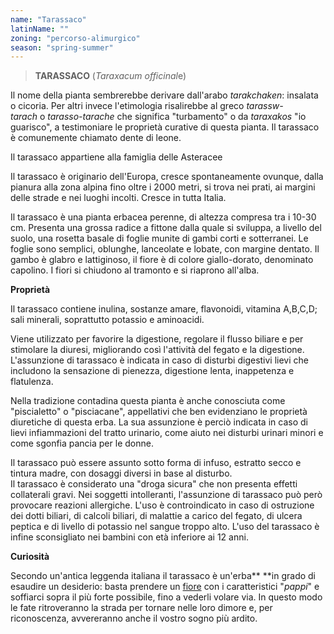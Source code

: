 ```yaml
---
name: "Tarassaco"
latinName: ""
zoning: "percorso-alimurgico"
season: "spring-summer"
---
```


> **TARASSACO** (*Taraxacum officinal*e)

Il nome della pianta sembrerebbe derivare
dall'arabo *tarakchaken*: insalata o cicoria. Per altri invece
l'etimologia risalirebbe al
greco *tarassw-tarach* o *tarasso-tarache* che
significa "turbamento" o da *taraxakos* "io guarisco", a
testimoniare le proprietà curative di questa pianta. Il tarassaco è
comunemente chiamato dente di leone.

Il tarassaco appartiene alla famiglia delle Asteracee

Il tarassaco è originario dell'Europa, cresce spontaneamente ovunque,
dalla pianura alla zona alpina fino oltre i 2000 metri, si trova nei
prati, ai margini delle strade e nei luoghi incolti. Cresce in tutta
Italia.

Il tarassaco è una pianta erbacea perenne, di altezza compresa tra i
10-30 cm. Presenta una grossa radice a fittone dalla quale si sviluppa,
a livello del suolo, una rosetta basale di foglie munite di gambi corti
e sotterranei. Le foglie sono semplici, oblunghe, lanceolate e lobate,
con margine dentato. Il gambo è glabro e lattiginoso, il fiore è di
colore giallo-dorato, denominato capolino. I fiori si chiudono al
tramonto e si riaprono all\'alba.

**Proprietà**

Il tarassaco contiene inulina, sostanze amare, flavonoidi, vitamina
A,B,C,D; sali minerali, soprattutto potassio e aminoacidi.

Viene utilizzato per favorire la digestione, regolare il flusso biliare
e per stimolare la diuresi, migliorando così l\'attività del fegato e la
digestione. L\'assunzione di tarassaco è indicata in caso di disturbi
digestivi lievi che includono la sensazione di pienezza, digestione
lenta, inappetenza e flatulenza.

Nella tradizione contadina questa pianta è anche conosciuta come
\"piscialetto\" o \"pisciacane\", appellativi che ben evidenziano le
proprietà diuretiche di questa erba. La sua assunzione è perciò indicata
in caso di lievi infiammazioni del tratto urinario, come aiuto nei
disturbi urinari minori e come sgonfia pancia per le donne.

Il tarassaco può essere assunto sotto forma di infuso, estratto secco e
tintura madre, con dosaggi diversi in base al disturbo.\
Il tarassaco è considerato una \"droga sicura\" che non presenta effetti
collaterali gravi. Nei soggetti intolleranti, l\'assunzione di tarassaco
può però provocare reazioni allergiche. L\'uso è controindicato in caso
di ostruzione dei dotti biliari, di calcoli biliari, di malattie a
carico del fegato, di ulcera peptica e di livello di potassio nel sangue
troppo alto. L\'uso del tarassaco è infine sconsigliato nei bambini con
età inferiore ai 12 anni. 

**Curiosità**

Secondo un'antica leggenda italiana il tarassaco è
un'erba** **in grado di esaudire un desiderio: basta prendere
un [fiore](https://isolo.altervista.org/plumeria-il-fiore-profumato-che-guarisce-lanima/) con
i caratteristici "*pappi*" e soffiarci sopra il più forte
possibile, fino a vederli volare via. In questo modo le fate
ritroveranno la strada per tornare nelle loro dimore e, per
riconoscenza, avvereranno anche il vostro sogno più ardito.
